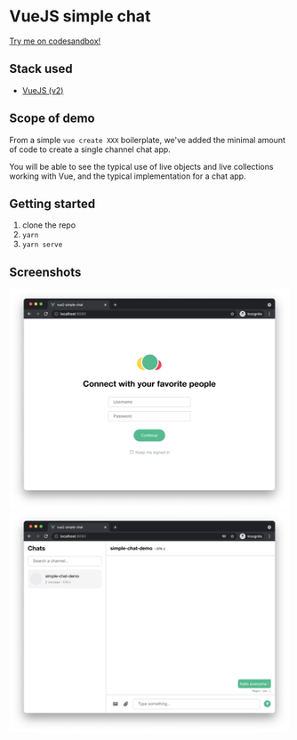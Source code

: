 # VueJS simple chat

[Try me on codesandbox!](https://codesandbox.io/s/github/AmityCo/Amity-Social-Cloud-Web-Sample-Apps/tree/main/vue2-simple-chat)

## Stack used

- [VueJS (v2)](https://vuejs.org/)

## Scope of demo

From a simple `vue create XXX` boilerplate, we've added the minimal amount of code to create a single channel chat app.

You will be able to see the typical use of live objects and live collections working with Vue, and the typical implementation for a chat app.

## Getting started

1. clone the repo
2. `yarn`
3. `yarn serve`

## Screenshots

![login screen](./screenshots/vue-login.png)
![main app](./screenshots/vue-chat.png)
